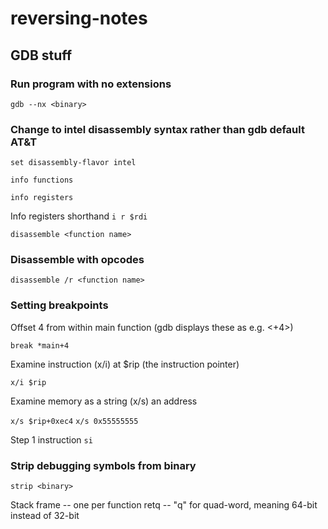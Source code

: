 # reversing-notes

## GDB stuff

### Run program with no extensions
`gdb --nx <binary>`

### Change to intel disassembly syntax rather than gdb default AT&T
`set disassembly-flavor intel`

`info functions`

`info registers`

Info registers shorthand
`i r $rdi`

`disassemble <function name>`

### Disassemble with opcodes
`disassemble /r <function name>`

### Setting breakpoints
Offset 4 from within main function (gdb displays these as e.g. <+4>)

`break *main+4`

Examine instruction (x/i) at $rip (the instruction pointer)

`x/i $rip`

Examine memory as a string (x/s) an address

`x/s $rip+0xec4`
`x/s 0x55555555`

Step 1 instruction
`si`

### Strip debugging symbols from binary
`strip <binary>`

Stack frame -- one per function
retq -- "q" for quad-word, meaning 64-bit instead of 32-bit
